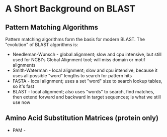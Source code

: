 # A Short Background on BLAST

## Pattern Matching Algorithms
Pattern matching algorithms form the basis for modern BLAST. The "evolution" of BLAST algorithms is:
* Needleman-Wunsch - global alignment; slow and cpu intensive, but still used for NCBI's Global Alignment tool; will miss domain or motif alignments
* Smith-Waterman - local alignment; slow and cpu intensive, because it uses all possible "word" lengths to search for pattern hits
* FASTA - local alignment; uses a set "word" size to search lookup tables, so it's fast
* BLAST - local alignment; also uses "words" to search, find matches, then extend forward and backward in target sequences; is what we still use now

## Amino Acid Substitution Matrices (protein only)
* PAM - 
